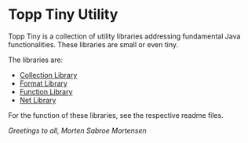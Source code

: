 # Topp Tiny Utility

Topp Tiny is a collection of utility libraries addressing fundamental Java functionalities.
These libraries are small or even tiny.

The libraries are:

* [Collection Library](Topp-Tiny-Collection-Library/README.md)
* [Format Library](Topp-Tiny-Format-Library/README.md)
* [Function Library](Topp-Tiny-Function-Library/README.md)
* [Net Library](Topp-Tiny-Net-Library/README.md)

For the function of these libraries, see the respective readme files.

_Greetings to all, Morten Sabroe Mortensen_
